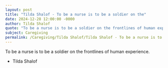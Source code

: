 ```yaml
---
layout: post
title: "Tilda Shalof - To be a nurse is to be a soldier on the"
date: 2024-12-28 12:00:00 -0000
author: Tilda Shalof
quote: "To be a nurse is to be a soldier on the frontlines of human experience."
subject: Caregiving
permalink: /Caregiving/Tilda Shalof/Tilda Shalof - To be a nurse is to be a soldier on the
---
```


To be a nurse is to be a soldier on the frontlines of human experience.

- Tilda Shalof
